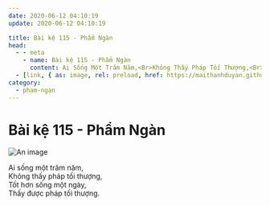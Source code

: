 ```yaml
---
date: 2020-06-12 04:10:19
update: 2020-06-12 04:10:19

title: Bài kệ 115 - Phẩm Ngàn
head:
  - - meta
    - name: Bài kệ 115 - Phẩm Ngàn
      content: Ai Sống Một Trăm Năm,<Br>Không Thấy Pháp Tối Thượng,<Br>Tốt Hơn Sống Một Ngày,<Br>Thấy Được Pháp Tối Thượng.<Br>
  - [link, { as: image, rel: preload, href: https://maithanhduyan.github.io/kinh-phap-cu/img/pham-ngan/pham-ngan-115.jpg }]
category:
  - pham-ngan
---
```


# Bài kệ 115 - Phẩm Ngàn

![An image](/img/pham-ngan/pham-ngan-115.jpg)

Ai sống một trăm năm,<br>Không thấy pháp tối thượng,<br>Tốt hơn sống một ngày,<br>Thấy được pháp tối thượng.<br>
